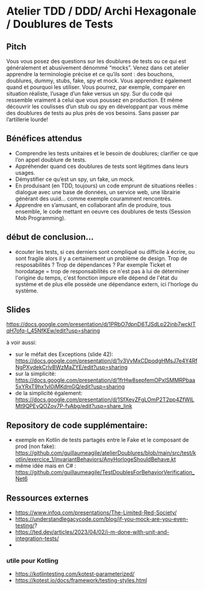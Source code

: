 # Atelier TDD / DDD/ Archi Hexagonale / Doublures de Tests

## Pitch 

Vous vous posez des questions sur les doublures de tests ou ce qui est généralement et abusivement dénommé “mocks”.
Venez dans cet atelier apprendre la terminologie précise et ce qu’ils sont : des bouchons, doublures, dummy, stubs, fake, spy et mock. Vous apprendrez également quand et pourquoi les utiliser.
Vous pourrez, par exemple, comparer en situation réaliste, l’usage d’un fake versus un spy. Sur du code qui ressemble vraiment à celui que vous poussez en production. Et même découvrir les coulisses d’un stub ou spy en développant par vous même des doublures de tests au plus près de vos besoins. Sans passer par l’artillerie lourde! 

## Bénéfices attendus

- Comprendre les tests unitaires et le besoin de doublures; clarifier ce que l’on appel doublure de tests.
- Appréhender quand ces doublures de tests sont légitimes dans leurs usages.
- Démystifier ce qu’est un spy, un fake, un mock.
- En produisant (en TDD, toujours) un code emprunt de situations réelles : dialogue avec une base de données, un service web, une librairie générant des uuid… comme exemple couramment rencontrés.
- Apprendre en s’amusant, en collaborant afin de produire, tous ensemble, le code mettant en oeuvre ces doublures de tests (Session Mob Programming). 



## début de conclusion... 

- écouter les tests, si ces derniers sont compliqué ou difficile à écrire, ou sont fragile alors il y a certainement un 
problème de design. Trop de resposabilités ? Trop de dépendances ? Par exemple Ticket et horodatage = trop de responsabilités ce n'est pas à lui de déterminer l'origine du temps, 
c'est fonction impure elle dépend de l'état du système et de plus elle possède une dépendance extern, ici l'horloge du système.

## Slides

https://docs.google.com/presentation/d/1PRbO7dpnD6TJSdLp22inb7wcklTqH7ofq-I_45NfKEw/edit?usp=sharing

à voir aussi:
 -  sur le méfait des Exceptions (slide 42): https://docs.google.com/presentation/d/1v3VvMxCDpodgHMsJ7e4Y4RfNgPXydekCrlvBWzMaZYE/edit?usp=sharing 
 - sur la simplicité: https://docs.google.com/presentation/d/1frHw8sepfemOPxlSMMRPbaa5xYRxT9hx1vI0iMKdmGQ/edit?usp=sharing
 - de la simplicité également: https://docs.google.com/presentation/d/1SfXevZFgLOmP2T2pp4ZfWILMt9QPEyQOZov7P-fvAbg/edit?usp=share_link

## Repository de code supplémentaire:

 - exemple en Kotlin de tests partagés entre le Fake et le composant de prod (non fake): https://github.com/guillaumeagile/atelierDoublures/blob/main/src/test/kotlin/exercice_1/invariantBehaviors/AnyHorlogeShouldBehave.kt
 - même idée mais en C# : https://github.com/guillaumeagile/TestDoublesForBehaviorVerification_Net6


## Ressources externes

 - https://www.infoq.com/presentations/The-Limited-Red-Society/
 - https://understandlegacycode.com/blog/if-you-mock-are-you-even-testing/?
 - https://ted.dev/articles/2023/04/02/i-m-done-with-unit-and-integration-tests/
 - 
 
### utile pour Kotling
 - https://kotlintesting.com/kotest-parameterized/
 - https://kotest.io/docs/framework/testing-styles.html
